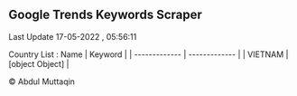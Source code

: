 

## Google Trends Keywords Scraper 
 
Last Update 17-05-2022 , 05:56:11

Country List :
 Name  | Keyword |
| ------------- | ------------- |
| VIETNAM | [object Object] |



© Abdul Muttaqin 
